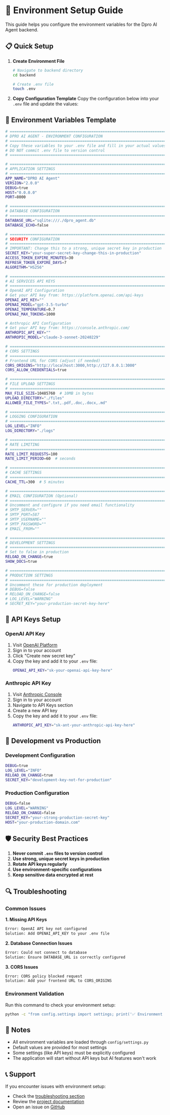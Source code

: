 # 🔧 Environment Setup Guide

This guide helps you configure the environment variables for the Dpro AI Agent backend.

## 📋 Quick Setup

1. **Create Environment File**
   ```bash
   # Navigate to backend directory
   cd backend
   
   # Create .env file
   touch .env
   ```

2. **Copy Configuration Template**
   Copy the configuration below into your `.env` file and update the values:

## 🔑 Environment Variables Template

```bash
# ============================================================================
# DPRO AI AGENT - ENVIRONMENT CONFIGURATION
# ============================================================================
# Copy these variables to your .env file and fill in your actual values
# DO NOT commit .env file to version control
# ============================================================================

# ============================================================================
# APPLICATION SETTINGS
# ============================================================================
APP_NAME="DPRO AI Agent"
VERSION="2.0.0"
DEBUG=true
HOST="0.0.0.0"
PORT=8000

# ============================================================================
# DATABASE CONFIGURATION
# ============================================================================
DATABASE_URL="sqlite:///./dpro_agent.db"
DATABASE_ECHO=false

# ============================================================================
# SECURITY CONFIGURATION
# ============================================================================
# IMPORTANT: Change this to a strong, unique secret key in production
SECRET_KEY="your-super-secret-key-change-this-in-production"
ACCESS_TOKEN_EXPIRE_MINUTES=30
REFRESH_TOKEN_EXPIRE_DAYS=7
ALGORITHM="HS256"

# ============================================================================
# AI SERVICES API KEYS
# ============================================================================
# OpenAI API Configuration
# Get your API key from: https://platform.openai.com/api-keys
OPENAI_API_KEY=""
OPENAI_MODEL="gpt-3.5-turbo"
OPENAI_TEMPERATURE=0.7
OPENAI_MAX_TOKENS=1000

# Anthropic API Configuration  
# Get your API key from: https://console.anthropic.com/
ANTHROPIC_API_KEY=""
ANTHROPIC_MODEL="claude-3-sonnet-20240229"

# ============================================================================
# CORS SETTINGS
# ============================================================================
# Frontend URL for CORS (adjust if needed)
CORS_ORIGINS="http://localhost:3000,http://127.0.0.1:3000"
CORS_ALLOW_CREDENTIALS=true

# ============================================================================
# FILE UPLOAD SETTINGS
# ============================================================================
MAX_FILE_SIZE=10485760  # 10MB in bytes
UPLOAD_DIRECTORY="./files"
ALLOWED_FILE_TYPES=".txt,.pdf,.doc,.docx,.md"

# ============================================================================
# LOGGING CONFIGURATION
# ============================================================================
LOG_LEVEL="INFO"
LOG_DIRECTORY="./logs"

# ============================================================================
# RATE LIMITING
# ============================================================================
RATE_LIMIT_REQUESTS=100
RATE_LIMIT_PERIOD=60  # seconds

# ============================================================================
# CACHE SETTINGS
# ============================================================================
CACHE_TTL=300  # 5 minutes

# ============================================================================
# EMAIL CONFIGURATION (Optional)
# ============================================================================
# Uncomment and configure if you need email functionality
# SMTP_SERVER=""
# SMTP_PORT=587
# SMTP_USERNAME=""
# SMTP_PASSWORD=""
# EMAIL_FROM=""

# ============================================================================
# DEVELOPMENT SETTINGS
# ============================================================================
# Set to false in production
RELOAD_ON_CHANGE=true
SHOW_DOCS=true

# ============================================================================
# PRODUCTION SETTINGS
# ============================================================================
# Uncomment these for production deployment
# DEBUG=false
# RELOAD_ON_CHANGE=false
# LOG_LEVEL="WARNING"
# SECRET_KEY="your-production-secret-key-here"
```

## 🔐 API Keys Setup

### OpenAI API Key
1. Visit [OpenAI Platform](https://platform.openai.com/api-keys)
2. Sign in to your account
3. Click "Create new secret key"
4. Copy the key and add it to your `.env` file:
   ```bash
   OPENAI_API_KEY="sk-your-openai-api-key-here"
   ```

### Anthropic API Key
1. Visit [Anthropic Console](https://console.anthropic.com/)
2. Sign in to your account
3. Navigate to API Keys section
4. Create a new API key
5. Copy the key and add it to your `.env` file:
   ```bash
   ANTHROPIC_API_KEY="sk-ant-your-anthropic-api-key-here"
   ```

## 🚀 Development vs Production

### Development Configuration
```bash
DEBUG=true
LOG_LEVEL="INFO"
RELOAD_ON_CHANGE=true
SECRET_KEY="development-key-not-for-production"
```

### Production Configuration
```bash
DEBUG=false
LOG_LEVEL="WARNING"
RELOAD_ON_CHANGE=false
SECRET_KEY="your-strong-production-secret-key"
HOST="your-production-domain.com"
```

## 🛡️ Security Best Practices

1. **Never commit `.env` files to version control**
2. **Use strong, unique secret keys in production**
3. **Rotate API keys regularly**
4. **Use environment-specific configurations**
5. **Keep sensitive data encrypted at rest**

## 🔍 Troubleshooting

### Common Issues

**1. Missing API Keys**
```bash
Error: OpenAI API key not configured
Solution: Add OPENAI_API_KEY to your .env file
```

**2. Database Connection Issues**
```bash
Error: Could not connect to database
Solution: Ensure DATABASE_URL is correctly configured
```

**3. CORS Issues**
```bash
Error: CORS policy blocked request
Solution: Add your frontend URL to CORS_ORIGINS
```

### Environment Validation
Run this command to check your environment setup:
```bash
python -c "from config.settings import settings; print('✅ Environment loaded successfully')"
```

## 📝 Notes

- All environment variables are loaded through `config/settings.py`
- Default values are provided for most settings
- Some settings (like API keys) must be explicitly configured
- The application will start without API keys but AI features won't work

## 📞 Support

If you encounter issues with environment setup:
- Check the [troubleshooting section](#-troubleshooting)
- Review the [project documentation](../README.md)
- Open an issue on [GitHub](https://github.com/Dpro-at/Dpro-AI-Agent/issues) 